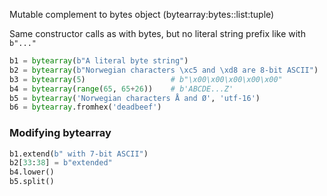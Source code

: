 Mutable complement to bytes object (bytearray:bytes::list:tuple)

Same constructor calls as with bytes, but no literal string prefix like with `b"..."`
```python
b1 = bytearray(b"A literal byte string")
b2 = bytearray(b"Norwegian characters \xc5 and \xd8 are 8-bit ASCII")
b3 = bytearray(5)                   # b"\x00\x00\x00\x00\x00"
b4 = bytearray(range(65, 65+26))    # b'ABCDE...Z'
b5 = bytearray('Norwegian characters Å and Ø', 'utf-16')
b6 = bytearray.fromhex('deadbeef')
```

### Modifying bytearray
```python
b1.extend(b" with 7-bit ASCII")
b2[33:38] = b"extended"
b4.lower()
b5.split()
```
